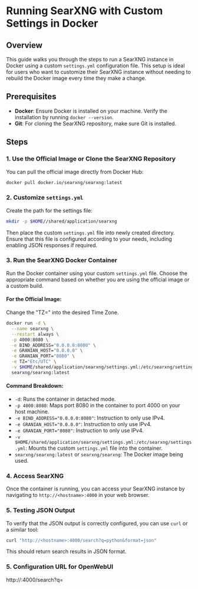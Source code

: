 # Running SearXNG with Custom Settings in Docker

## Overview

This guide walks you through the steps to run a SearXNG instance in Docker using a custom `settings.yml` configuration file. This setup is ideal for users who want to customize their SearXNG instance without needing to rebuild the Docker image every time they make a change.

## Prerequisites

- **Docker**: Ensure Docker is installed on your machine. Verify the installation by running `docker --version`.
- **Git**: For cloning the SearXNG repository, make sure Git is installed.

## Steps

### 1. Use the Official Image or Clone the SearXNG Repository

You can pull the official image directly from Docker Hub:

```bash
docker pull docker.io/searxng/searxng:latest
```

### 2. Customize `settings.yml`

Create the path for the settings file:

```bash
mkdir -p $HOME//shared/application/searxng
```

Then place the custom `settings.yml` file into newly created directory. Ensure that this file is configured according to your needs, including enabling JSON responses if required.

### 3. Run the SearXNG Docker Container

Run the Docker container using your custom `settings.yml` file. Choose the appropriate command based on whether you are using the official image or a custom build.

#### For the Official Image:

Change the "TZ=" into the desired Time Zone.

```bash
docker run -d \
  --name searxng \
  --restart always \
  -p 4000:8080 \
  -e BIND_ADDRESS="0.0.0.0:8080" \
  -e GRANIAN_HOST="0.0.0.0" \
  -e GRANIAN_PORT="8080" \
  -e TZ="Etc/UTC" \
  -v $HOME/shared/application/searxng/settings.yml:/etc/searxng/settings.yml \
  searxng/searxng:latest
```

#### Command Breakdown:
- `-d`: Runs the container in detached mode.
- `-p 4000:8080`: Maps port 8080 in the container to port 4000 on your host machine.
- `-e BIND_ADDRESS="0.0.0.0:8080"`: Instruction to only use IPv4.
- `-e GRANIAN_HOST="0.0.0.0"`: Instruction to only use IPv4.
- `-e GRANIAN_PORT="8080"`: Instruction to only use IPv4.
- `-v $HOME/shared/application/searxng/settings.yml:/etc/searxng/settings.yml`: Mounts the custom `settings.yml` file into the container.
- `searxng/searxng:latest` or `searxng/searxng`: The Docker image being used.

### 4. Access SearXNG

Once the container is running, you can access your SearXNG instance by navigating to `http://<hostname>:4000` in your web browser.

### 5. Testing JSON Output

To verify that the JSON output is correctly configured, you can use `curl` or a similar tool:

```bash
curl "http://<hostname>:4000/search?q=python&format=json"
```

This should return search results in JSON format.

### 5. Configuration URL for OpenWebUI

http://<hostname>:4000/search?q=<query>
